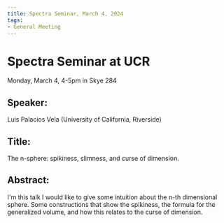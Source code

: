 ```yaml
---
title: Spectra Seminar, March 4, 2024
tags:
- General Meeting
---
```


# Spectra Seminar at UCR
Monday, March 4, 4-5pm in Skye 284

## Speaker: 
Luis Palacios Vela (University of California, Riverside)

## Title:
The n-sphere: spikiness, slimness, and curse of dimension.

## Abstract:
I'm this talk I would like to give some intuition about the n-th dimensional sphere. Some constructions that show the spikiness, the formula for the generalized volume, and how this relates to the curse of dimension.


